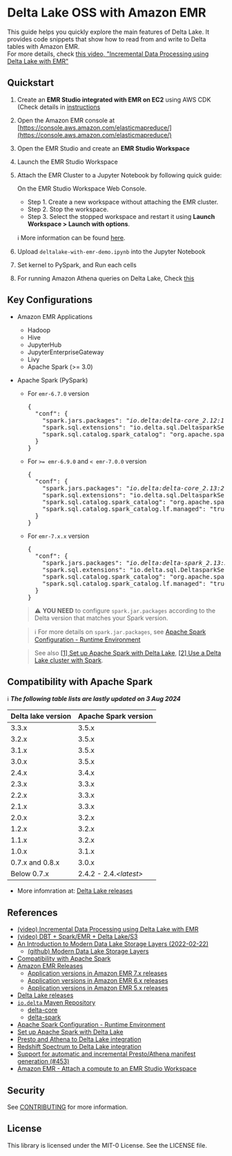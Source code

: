 # Delta Lake OSS with Amazon EMR

This guide helps you quickly explore the main features of Delta Lake.
It provides code snippets that show how to read from and write to Delta tables with Amazon EMR.
<br/>For more details, check [this video, "Incremental Data Processing using Delta Lake with EMR"](https://youtu.be/l1lDAh2bKsU?t=245)

## Quickstart

1. Create an **EMR Studio integrated with EMR on EC2** using AWS CDK (Check details in [instructions](./emr_studio_with_emr_on_ec2/README.md)
2. Open the Amazon EMR console at [https://console.aws.amazon.com/elasticmapreduce/](https://console.aws.amazon.com/elasticmapreduce/)
3. Open the EMR Studio and create an **EMR Studio Workspace**
4. Launch the EMR Studio Workspace
5. Attach the EMR Cluster to a Jupyter Notebook by following quick guide:

   On the EMR Studio Workspace Web Console.
   - Step 1. Create a new workspace without attaching the EMR cluster.
   - Step 2. Stop the workspace.
   - Step 3. Select the stopped workspace and restart it using **Launch Workspace > Launch with options**.

    :information_source: More information can be found [here](https://docs.aws.amazon.com/emr/latest/ManagementGuide/emr-studio-create-use-clusters.html).
6. Upload `deltalake-with-emr-demo.ipynb` into the Jupyter Notebook
7. Set kernel to PySpark, and Run each cells
8.  For running Amazon Athena queries on Delta Lake, Check [this](./amazon_athena_queries_on_deltalake.md)

## Key Configurations

- Amazon EMR Applications
  - Hadoop
  - Hive
  - JupyterHub
  - JupyterEnterpriseGateway
  - Livy
  - Apache Spark (>= 3.0)

- Apache Spark (PySpark)
  - For `emr-6.7.0` version
    <pre>
    {
      "conf": {
        "spark.jars.packages": "<i>io.delta:delta-core_2.12:1.2.1</i>",
        "spark.sql.extensions": "io.delta.sql.DeltasparkSessionExtension",
        "spark.sql.catalog.spark_catalog": "org.apache.spark.sql.delta.catalog.DeltaCatalog"
      }
    }
    </pre>
  - For `>= emr-6.9.0` and `< emr-7.0.0` version
    <pre>
    {
      "conf": {
        "spark.jars.packages": "<i>io.delta:delta-core_2.13:2.1.0</i>",
        "spark.sql.extensions": "io.delta.sql.DeltasparkSessionExtension",
        "spark.sql.catalog.spark_catalog": "org.apache.spark.sql.delta.catalog.DeltaCatalog",
        "spark.sql.catalog.spark_catalog.lf.managed": "true"
      }
    }
    </pre>
  - For `emr-7.x.x` version
    <pre>
    {
      "conf": {
        "spark.jars.packages": "<i>io.delta:delta-spark_2.13:3.3.1</i>",
        "spark.sql.extensions": "io.delta.sql.DeltasparkSessionExtension",
        "spark.sql.catalog.spark_catalog": "org.apache.spark.sql.delta.catalog.DeltaCatalog"
        "spark.sql.catalog.spark_catalog.lf.managed": "true"
      }
    }
    </pre>

  > :warning: **YOU NEED** to configure `spark.jar.packages` according to the Delta version that matches your Spark version.

  > :information_source: For more details on `spark.jar.packages`, see [Apache Spark Configuration - Runtime Environment](https://spark.apache.org/docs/latest/configuration.html#runtime-environment)

  > See also [[1] Set up Apache Spark with Delta Lake](https://docs.delta.io/latest/quick-start.html#set-up-apache-spark-with-delta-lake), [[2] Use a Delta Lake cluster with Spark](https://docs.aws.amazon.com/emr/latest/ReleaseGuide/Deltausing-cluster-spark.html).

## Compatibility with Apache Spark

:information_source: **<i>The following table lists are lastly updated on 3 Aug 2024</i>**

| Delta lake version | Apache Spark version |
|--------------------|----------------------|
| 3.3.x | 3.5.x |
| 3.2.x | 3.5.x |
| 3.1.x | 3.5.x |
| 3.0.x | 3.5.x |
| 2.4.x | 3.4.x |
| 2.3.x | 3.3.x |
| 2.2.x | 3.3.x |
| 2.1.x | 3.3.x |
| 2.0.x | 3.2.x |
| 1.2.x | 3.2.x |
| 1.1.x | 3.2.x |
| 1.0.x | 3.1.x |
| 0.7.x and 0.8.x | 3.0.x |
| Below 0.7.x | 2.4.2 - 2.4.<i>\<latest\></i> |

 * More infomration at: [Delta Lake releases](https://docs.delta.io/latest/releases.html)

## References

 * [(video) Incremental Data Processing using Delta Lake with EMR](https://youtu.be/l1lDAh2bKsU)
 * [(video) DBT + Spark/EMR + Delta Lake/S3](https://youtu.be/B1zEKtoD8QY)
 * [An Introduction to Modern Data Lake Storage Layers (2022-02-22)](https://dacort.dev/posts/modern-data-lake-storage-layers/)
   * [(github) Modern Data Lake Storage Layers](https://github.com/dacort/modern-data-lake-storage-layers)
 * [Compatibility with Apache Spark](https://docs.delta.io/latest/releases.html#compatibility-with-apache-spark)
 * [Amazon EMR Releases](https://docs.aws.amazon.com/emr/latest/ReleaseGuide/emr-release-components.html)
   * [Application versions in Amazon EMR 7.x releases](https://docs.aws.amazon.com/emr/latest/ReleaseGuide/emr-release-app-versions-7.x.html)
   * [Application versions in Amazon EMR 6.x releases](https://docs.aws.amazon.com/emr/latest/ReleaseGuide/emr-release-app-versions-6.x.html)
   * [Application versions in Amazon EMR 5.x releases](https://docs.aws.amazon.com/emr/latest/ReleaseGuide/emr-release-app-versions-5.x.html)
 * [Delta Lake releases](https://docs.delta.io/latest/releases.html)
 * [`io.delta` Maven Repository](https://mvnrepository.com/artifact/io.delta)
   * [delta-core](https://mvnrepository.com/artifact/io.delta/delta-core)
   * [delta-spark](https://mvnrepository.com/artifact/io.delta/delta-spark)
 * [Apache Spark Configuration - Runtime Environment](https://spark.apache.org/docs/latest/configuration.html#runtime-environment)
 * [Set up Apache Spark with Delta Lake](https://docs.delta.io/latest/quick-start.html#set-up-apache-spark-with-delta-lake)
 * [Presto and Athena to Delta Lake integration](https://docs.delta.io/1.0.0/presto-integration.html)
 * [Redshift Spectrum to Delta Lake integration](https://docs.delta.io/1.0.0/redshift-spectrum-integration.html)
 * [Support for automatic and incremental Presto/Athena manifest generation (#453)](https://github.com/delta-io/delta/releases/tag/v0.7.0)
 * [Amazon EMR - Attach a compute to an EMR Studio Workspace](https://docs.aws.amazon.com/emr/latest/ManagementGuide/emr-studio-create-use-clusters.html)

## Security

See [CONTRIBUTING](CONTRIBUTING.md#security-issue-notifications) for more information.

## License

This library is licensed under the MIT-0 License. See the LICENSE file.

